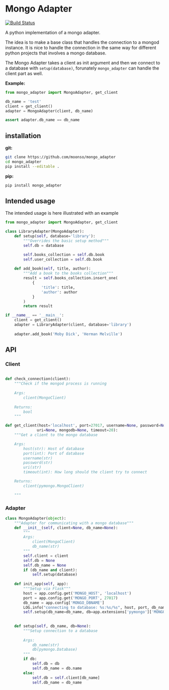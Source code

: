 # Mongo Adapter

[![Build Status][travis-img]][travis-url]

A python implementation of a mongo adapter.

The idea is to make a base class that handles the connection to a mongod instance.
It is nice to handle the connection in the same way for different python projects that involves a mongo database.

The Mongo Adapter takes a client as init argument and then we connect to a database with `setup(database)`, forunately `mongo_adapter` can handle the client part as well.

**Example:**

```python
from mongo_adapter import MongoAdapter, get_client

db_name = 'test'
client = get_client()
adapter = MongoAdapter(client, db_name)

assert adapter.db_name == db_name
```

## installation

**git:**

```bash
git clone https://github.com/moonso/mongo_adapter
cd mongo_adapter
pip install --editable .
```

**pip:**
```bash
pip install mongo_adapter
```


## Intended usage

The intended usage is here illustrated with an example

```python
from mongo_adapter import MongoAdapter, get_client

class LibraryAdapter(MongoAdapter):
	def setup(self, database='library'):
		"""Overrides the basic setup method"""
		self.db = database

		self.books_collection = self.db.book
		self.user_collection = self.db.book
	
	def add_book(self, title, author):
		"""Add a book to the books collection"""
		result = self.books_collection.insert_one(
			{
				'title': title,
				'author': author
			}
		)
		return result

if __name__ == '__main__':
	client = get_client()
	adapter = LibraryAdapter(client, database='library')
	
	adapter.add_book('Moby Dick', 'Herman Melville')

```

## API

### Client

```python

def check_connection(client):
    """Check if the mongod process is running
    
    Args:
        client(MongoClient)
    
    Returns:
        bool
    """

def get_client(host='localhost', port=27017, username=None, password=None,
              uri=None, mongodb=None, timeout=20):
    """Get a client to the mongo database

    Args:
        host(str): Host of database
        port(int): Port of database
        username(str)
        password(str)
        uri(str)
        timeout(int): How long should the client try to connect

    Returns:
        client(pymongo.MongoClient)

    """

```

### Adapter

```python
class MongoAdapter(object):
    """Adapter for communicating with a mongo database"""
    def __init__(self, client=None, db_name=None):
        """
        Args:
            client(MongoClient)
            db_name(str)
        """
        self.client = client
        self.db = None
        self.db_name = None
        if (db_name and client):
            self.setup(database)
    
    def init_app(self, app):
        """Setup via Flask"""
        host = app.config.get('MONGO_HOST', 'localhost')
        port = app.config.get('MONGO_PORT', 27017)
        db_name = app.config['MONGO_DBNAME']
        LOG.info("connecting to database: %s:%s/%s", host, port, db_name)
        self.setup(db_name=db_name, db=app.extensions['pymongo']['MONGO'][1])
        
    
    def setup(self, db_name, db=None):
        """Setup connection to a database
        
        Args:
            db_name(str)
            db(pymongo.Database)
        """
        if db:
            self.db = db
            self.db_name = db.name
        else:
            self.db = self.client[db_name]
            self.db_name = db_name
```


[travis-url]: https://travis-ci.org/moonso/mongo_adapter
[travis-img]: https://img.shields.io/travis/moonso/mongo_adapter/master.svg?style=flat-square

